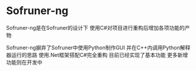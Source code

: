 # Sofruner-ng

Sofruner-ng是在Sofruner的设计下 使用C#对项目进行重构后增加各项功能的产物

Sofruner-ng摒弃了Sofruner中使用Python制作GUI 并在C++内调用Python解释器运行的思路 使用.Net框架搭配C#完全重构 目前已经实现了基本功能 更多新增功能则在开发中